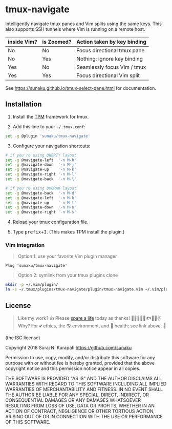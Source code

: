 # tmux-navigate

Intelligently navigate tmux panes and Vim splits using the same keys.
This also supports SSH tunnels where Vim is running on a remote host.

  | inside Vim? | is Zoomed? | Action taken by key binding |
  | ----------- | ---------- | --------------------------- |
  | No          | No         | Focus directional tmux pane |
  | No          | Yes        | Nothing: ignore key binding |
  | Yes         | No         | Seamlessly focus Vim / tmux |
  | Yes         | Yes        | Focus directional Vim split |

See https://sunaku.github.io/tmux-select-pane.html for documentation.

## Installation

1. Install the [TPM] framework for tmux.

[TPM]: https://github.com/tmux-plugins/tpm

2. Add this line to your `~/.tmux.conf`:
```sh
set -g @plugin 'sunaku/tmux-navigate'
```

3. Configure your navigation shortcuts:
```sh
# if you're using QWERTY layout
set -g @navigate-left  '-n M-h'
set -g @navigate-down  '-n M-j'
set -g @navigate-up    '-n M-k'
set -g @navigate-right '-n M-l'
set -g @navigate-back  '-n M-\'

# if you're using DVORAK layout
set -g @navigate-back  '-n M-d'
set -g @navigate-left  '-n M-h'
set -g @navigate-up    '-n M-t'
set -g @navigate-down  '-n M-n'
set -g @navigate-right '-n M-s'
```

4. Reload your tmux configuration file.

5. Type <kbd>prefix</kbd>+<kbd>I</kbd>.
   (This makes TPM install the plugin.)

### Vim integration

> Option 1: use your favorite Vim plugin manager
```vim
Plug 'sunaku/tmux-navigate'
```

> Option 2: symlink from your tmux plugins clone
```sh
mkdir -p ~/.vim/plugin/
ln -s ~/.tmux/plugins/tmux-navigate/plugin/tmux-navigate.vim ~/.vim/plugin/
```

## License

[Spare A Life]: https://sunaku.github.io/vegan-for-life.html
> Like my work? 👍 Please [spare a life] today as thanks! 🐄🐖🐑🐔🐣🐟✨🙊✌  
> Why? For 💕 ethics, the 🌎 environment, and 💪 health; see link above. 🙇

(the ISC license)

Copyright 2018 Suraj N. Kurapati <https://github.com/sunaku>

Permission to use, copy, modify, and/or distribute this software for any
purpose with or without fee is hereby granted, provided that the above
copyright notice and this permission notice appear in all copies.

THE SOFTWARE IS PROVIDED "AS IS" AND THE AUTHOR DISCLAIMS ALL WARRANTIES
WITH REGARD TO THIS SOFTWARE INCLUDING ALL IMPLIED WARRANTIES OF
MERCHANTABILITY AND FITNESS. IN NO EVENT SHALL THE AUTHOR BE LIABLE FOR
ANY SPECIAL, DIRECT, INDIRECT, OR CONSEQUENTIAL DAMAGES OR ANY DAMAGES
WHATSOEVER RESULTING FROM LOSS OF USE, DATA OR PROFITS, WHETHER IN AN
ACTION OF CONTRACT, NEGLIGENCE OR OTHER TORTIOUS ACTION, ARISING OUT OF
OR IN CONNECTION WITH THE USE OR PERFORMANCE OF THIS SOFTWARE.
